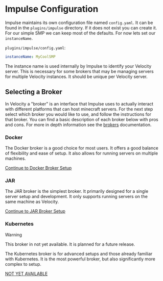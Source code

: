 # Impulse Configuration

Impulse maintains its own configuration file named `config.yaml`. It can be found in the `plugins/impulse` directory.
If it does not exist you can create it. For our simple SMP we can keep most of the defaults. For now lets set our
`instanceName`.

`plugins/impulse/config.yaml`:

```yaml
instanceName: MyCoolSMP
```

The instance name is used internally by Impulse to identify your Velocity server. This is necessary for some brokers
that may be managing servers for multiple Velocity instances. It should be unique per Velocity server.

## Selecting a Broker

In Velocity a "broker" is an interface that Impulse uses to actually interact with different platforms that can host
minecraft servers. For the next step select which broker you would like to use, and follow the instructions for that
broker. You can find a basic description of each broker below with pros and cons. For more in depth information see
the [brokers](../reference/brokers.md) documentation.

### Docker

The Docker broker is a good choice for most users. It offers a good balance of flexibility and ease of setup. It also
allows for running servers on multiple machines.

[Continue to Docker Broker Setup](docker_broker.md)

### JAR

The JAR broker is the simplest broker. It primarily designed for a single server setup and development. It only supports
running servers on the same machine as Velocity.

[Continue to JAR Broker Setup](jar_broker.md)

### Kubernetes

> [!WARNING]
> This broker in not yet available. It is planned for a future release.

The Kubernetes broker is for advanced setups and those already familiar with Kubernetes. It is the most powerful broker,
but also significantly more complex to setup.

[NOT YET AVAILABLE]()
